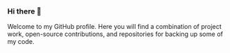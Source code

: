 ### Hi there 👋

Welcome to my GitHub profile. Here you will find a combination of project work, open-source contributions, and repositories for backing up some of my code.
